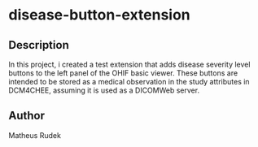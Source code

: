 # disease-button-extension
## Description
In this project, i created a test extension that adds disease severity level buttons to the left panel of the OHIF basic viewer. These buttons are intended to be stored as a medical observation in the study attributes in DCM4CHEE, assuming it is used as a DICOMWeb server.
## Author
 Matheus Rudek